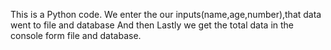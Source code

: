 This is a Python code.
We enter the our inputs(name,age,number),that data went to file and database
And then Lastly we get the total data in the console form file and database.
